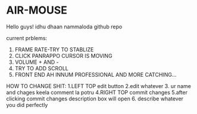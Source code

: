 # AIR-MOUSE
Hello guys!
idhu dhaan nammaloda github repo

current prblems:
  1. FRAME RATE-TRY TO STABLIZE
  2. CLICK PANRAPPO CURSOR IS MOVING
  3. VOLUME + AND -
  4. TRY TO ADD SCROLL
  5. FRONT END AH INNUM PROFESSIONAL AND MORE CATCHING...

HOW TO CHANGE SHIT:
  1.LEFT TOP edit button
  2.edit whatever
  3. ur name and chages keela comment la potru
  4.RIGHT TOP commit changes 
  5.after clicking commit changes description box will open
  6. describe whatever you did perfectly
  
